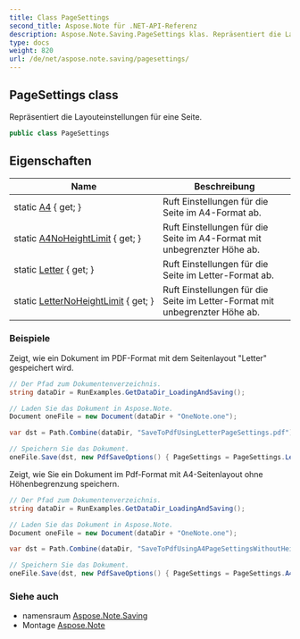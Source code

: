 ```yaml
---
title: Class PageSettings
second_title: Aspose.Note für .NET-API-Referenz
description: Aspose.Note.Saving.PageSettings klas. Repräsentiert die Layouteinstellungen für eine Seite.
type: docs
weight: 820
url: /de/net/aspose.note.saving/pagesettings/
---
```

## PageSettings class

Repräsentiert die Layouteinstellungen für eine Seite.

```csharp
public class PageSettings
```

## Eigenschaften

| Name | Beschreibung |
| --- | --- |
| static [A4](../../aspose.note.saving/pagesettings/a4/) { get; } | Ruft Einstellungen für die Seite im A4-Format ab. |
| static [A4NoHeightLimit](../../aspose.note.saving/pagesettings/a4noheightlimit/) { get; } | Ruft Einstellungen für die Seite im A4-Format mit unbegrenzter Höhe ab. |
| static [Letter](../../aspose.note.saving/pagesettings/letter/) { get; } | Ruft Einstellungen für die Seite im Letter-Format ab. |
| static [LetterNoHeightLimit](../../aspose.note.saving/pagesettings/letternoheightlimit/) { get; } | Ruft Einstellungen für die Seite im Letter-Format mit unbegrenzter Höhe ab. |

### Beispiele

Zeigt, wie ein Dokument im PDF-Format mit dem Seitenlayout "Letter" gespeichert wird.

```csharp
// Der Pfad zum Dokumentenverzeichnis.
string dataDir = RunExamples.GetDataDir_LoadingAndSaving();

// Laden Sie das Dokument in Aspose.Note.
Document oneFile = new Document(dataDir + "OneNote.one");

var dst = Path.Combine(dataDir, "SaveToPdfUsingLetterPageSettings.pdf");

// Speichern Sie das Dokument.
oneFile.Save(dst, new PdfSaveOptions() { PageSettings = PageSettings.Letter });
```

Zeigt, wie Sie ein Dokument im Pdf-Format mit A4-Seitenlayout ohne Höhenbegrenzung speichern.

```csharp
// Der Pfad zum Dokumentenverzeichnis.
string dataDir = RunExamples.GetDataDir_LoadingAndSaving();

// Laden Sie das Dokument in Aspose.Note.
Document oneFile = new Document(dataDir + "OneNote.one");

var dst = Path.Combine(dataDir, "SaveToPdfUsingA4PageSettingsWithoutHeightLimit.pdf");

// Speichern Sie das Dokument.
oneFile.Save(dst, new PdfSaveOptions() { PageSettings = PageSettings.A4NoHeightLimit });
```

### Siehe auch

* namensraum [Aspose.Note.Saving](../../aspose.note.saving/)
* Montage [Aspose.Note](../../)


